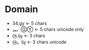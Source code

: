 

# Domain

* 34.gy <- 5 chars
* ₃₄。ⒼⓎ <- 5 chars unicode only
* ㉞.㏉ <- 3 chars
* ㉞。㏉ <- 3 chars unicode
